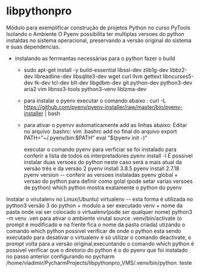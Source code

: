 # libpythonpro
Módulo para exemplificar construção de projetos Python no curso PyTools
Isolando o Ambiente 
 O Pyenv possibilita ter multiplas versoes do python instaldas no sistema operacional, preservando a versão original do sistema e suas dependencias. 

 * instalando as ferrmantas necessárias para o python fazer o build 
   - sudo apt-get install -y build-essential libssl-dev zlib1g-dev libbz2-dev libreadline-dev libsqlite3-dev wget curl llvm gettext libncurses5-dev tk-dev tcl-dev blt-dev libgdbm-dev git python-dev python3-dev aria2 vim libnss3-tools python3-venv liblzma-dev
 
   - para instalar o pyenv executar o comando abaixo : 
       curl -L https://github.com/pyenv/pyenv-installer/raw/master/bin/pyenv-installer | bash
   - para ativar o pyenvv automaticamente add as linhas abaixo: 
      Editar no arquivo .bashrc:
      vim .bashrc
      add no final do arquivo 
      export PATH="~/.pyenv/bin:$PATH"
      eval "$(pyenv init -)"
      
      
      executar o comando pyenv para verficiar se foi instalado 
      para conferir a lista de todos os interpretadores 
         pyenv install -l
      É possivel instalar duas versoes do python neste caso será a mais atual da versão três e da versão 2 
        pyenv install 3.8.5 
        pyenv install 2.7.18 
        pyenv version -- conferir as versoes instaladas 
        pyenv global + versao do python para definir como golal (pode setar varias versoes de python) 
        which python mostra exatamente o python do pyenv 
    
  Instalar o virutalenv no Linux(Ubuntu) 
      virtualenv -- 
      esta forma é utilizada no python3 
      versão 3 do python + modulo a ser executado venv + nome da pasta onde vai ser colocado o virtualenv(pode ser qualquer nome) 
      python3 -m venv .ven
      para ativar o ambiente virutal
      source .venv/bin/activate (o prompt  é modificado e na frente fica o nome da pasta criada)
      utizando o comando which python  possível verificar de onde o python esta sendo executado 
      para desativar o virtualenv é só utilizar o comando deactivate, o prompt volta para a versão original,execuntando o comando which python é possivel verificar  que o diretorio do python é o do pyenv que foi instalado no passo anterior 
      configurando no pycharm
      /home/vladimir/PycharmProjects/libpythonpro_VMS/.venv/bin/python.
      teste
      
      
